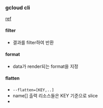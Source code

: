 ﻿### gcloud cli 
[ref](https://cloud.google.com/blog/products/gcp/filtering-and-formatting-fun-with)
#### filter
- 결과를 filter하여 반환
#### format
- data가 render되는 format을 지정
#### flatten
- `--flatten=[KEY,..]`
-  name[] 출력 리소스들은 KEY 기준으로 slice
- 
